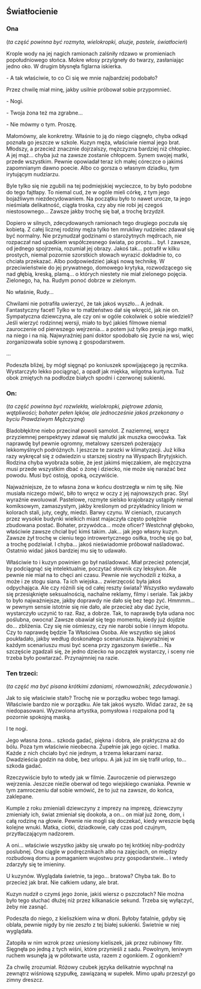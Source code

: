 ## Światłocienie

### Ona

(_ta część powinna być rozmyta, wielokropki, aluzje, pastele, światłocień_)

Krople wody na jej nagich ramionach zalśniły rdzawo w promieniach popołudniowego słońca. Mokre włosy przylgneły do twarzy, zasłaniając jedno oko. W drugim błysnęła figlarna iskierka.

\- A tak właściwie, to co Ci się we mnie najbardziej podobało?  

Przez chwilę miał minę, jakby usilnie próbował sobie przypomnieć.

\- Nogi.

\- Twoja żona też ma zgrabne...

\- Nie mówmy o tym. Proszę.

Małomówny, ale konkretny. Właśnie to ją do niego ciągnęło, chyba odkąd poznała go jeszcze w szkole. Kuzyn męża, właściwie niemal jego brat. Młodszy, a przecież znacznie dojrzalszy, mężczyzna bardziej niż chłopiec. A jej mąż... chyba już na zawsze zostanie chłopcem. Synem swojej matki, przede wszystkim. Pewnie opowiadał teraz ich małej córeczce o jakimś zapomnianym dawno poecie. Albo co gorsza o własnym dziadku, tym irytującym nudziarzu. 

Byle tylko się nie zgubili na tej podmiejskiej wycieczce, to by było podobne do tego fajtłapy. To niemal cud, że w ogóle mieli córkę, z tym jego bojaźliwym niezdecydowaniem. Na początku było to nawet urocze, ta jego nieśmiała delikatność, ciągła troska, czy aby nie robi jej czegoś niestosownego... Zawsze jakby trochę się bał, a trochę brzydził. 

Dopiero w silnych, zdecydowanych ramionach tego drugiego poczuła się kobietą. Z całej licznej rodziny męża tylko ten mrukliwy rudzielec zdawał się być normalny. Nie przynudzał godzinami o starożytnych mędrcach, nie rozpaczał nad upadkiem współczesnego świata, po prostu... był. I zawsze, od jednego spojrzenia, rozumiał jej obrazy. Jakoś tak... potrafił w kilku prostych, niemal pozornie szorstkich słowach wyrazić dokładnie to, co chciała przekazać. Albo podpowiedzieć jakąś nową technikę. W przeciwieństwie do jej prywatnego, domowego krytyka, rozwodzącego się nad głębią, kreską, plamą... o których niestety nie miał zielonego pojęcia. Zielonego, ha, ha. Rudym ponoć dobrze w zielonym. 

No właśnie, Rudy... 

Chwilami nie potrafiła uwierzyć, że tak jakoś wyszło... A jednak. Fantastyczny facet! Tylko w to małżeństwo dał się wkręcić, jak nie on. Sympatyczna dziewczyna, ale czy oni w ogóle cokolwiek o sobie wiedzieli? Jeśli wierzyć rodzinnej wersji, miało to być jakieś filmowe niemal zauroczenie od pierwszego wejrzenia... a potem  już tylko presja jego matki, na niego i na nią. Najwyraźniej pani doktor spodobało się życie na wsi, więc zorganizowała sobie synową z gospodarstwem.

...

Podeszła bliżej, by mógł sięgnąć po koniuszek spowijającego ją ręcznika. Wystarczyło lekko pociągnąć, a opadł jak miękka, wilgotna kurtyna. Tuż obok zmiętych na podłodze białych spodni i czerwonej sukienki.

### On: 

(_ta część powinna być rozwlekła, wielokropki, piętrowe zdania, wątpliwości; bohater pełen lęków, ale jednocześnie jakoś przekonany o byciu Prawdziwym Mężczyzną_)


Bladobłękitne niebo przecinał powoli samolot. Z naziemnej, wręcz przyziemnej perspektywy zdawał się malutki jak muszka owocówka. Tak naprawdę był pewnie ogromny, metalowy szerszeń pożerający lekkomyślnych podróżnych. I jeszcze te zarazki w klimatyzacji. Już kilka razy wykręcał się z odwiedzin u starszej siostry na Wyspach Brytyjskich. Rodzina chyba wyobraża sobie, że jest jakimś mięczakiem, ale mężczyzna musi przede wszystkim dbać o żonę i dziecko, nie może się narażać bez powodu. Musi być ostoją, opoką, oczywiście. 

Najważniejsze, że to własna żona w końcu dostrzegła w nim tę siłę. Nie musiała niczego mówić, biło to wręcz w oczy z jej najnowszych prac. Styl wyraźnie ewoluował. Pastelowe, rozmyte sielsko krajobrazy ustąpiły niemal komiksowym, zamaszystym, jakby kreślonym od przykładnicy liniom w kolorach stali, juty, cegły, miedzi. Barwy czynu. W cieniach, rzucanych przez wysokie budynki wielkich miast majaczyła często potężnie zbudowana postać. Bohater, przywódca... może oficer? Westchnął głęboko, właściwie zawsze chciał być kimś takim. Jak... jak jego własny kuzyn. Zawsze żył trochę w cieniu tego introwertycznego osiłka, trochę się go bał, a trochę podziwiał. I chyba... jakoś nieświadomie próbował naśladować. Ostatnio widać jakoś bardziej mu się to udawało. 

Właściwie to i kuzyn powinien go był naśladować. Miał przecież potencjał, by podciągnąć się intelektualnie, poczytać słownik czy leksykon. Ale pewnie nie miał na to chęci ani czasu. Pewnie nie wychodzili z łóżka, a może i ze stogu siana. Ta ich wiejska... zwierzęcość była jakoś odpychająca. Ale czy różnili się od całej reszty świata? Wszystko wydawało się przesiąknięte seksualnością, nachalne reklamy, filmy i seriale. Tak jakby to było najważniejsze, jakby doprawdy nie dało się bez tego żyć. Hmmmm... w pewnym sensie istotnie się nie dało, ale przecież aby dać życie, wystarczyło uczynić to raz. Raz, a dobrze. Tak, to naprawdę była udana noc poślubna, owocna! Zawsze obawiał się tego momentu, kiedy już dojdzie do... zbliżenia. Czy się nie ośmieszy, czy nie narobi sobie i innym kłopotu. Czy to naprawdę będzie Ta Właściwa Osoba. Ale wszystko się jakoś poukładało, jakby według doskonałego scenariusza. Najwyraźniej w każdym scenariuszu musi być scena przy zgaszonym świetle... Na szczęście zgadzali się, że jedno dziecko na początek wystarczy, i sceny nie trzeba było powtarzać. Przynajmniej na razie.


### Ten trzeci:

(_ta część ma być pisana krótkimi zdaniami, równoważniki, zdecydowanie._)


Jak to się właściwie stało? Trochę nie w porządku wobec tego łamagi. Właściwie bardzo nie w porządku. Ale tak jakoś wyszło. Widać zaraz, że są niedopasowani. Wyzwolona artystka, pomysłowa i rozpalona pod tą pozornie spokojną maską. 

I te nogi. 

Jego własna żona... szkoda gadać, piękna i dobra, ale praktyczna aż do bólu. Poza tym właściwie nieobecna. Zupełnie jak jego ojciec. I matka. Każde z nich chciało być nie jednym, a trzema lekarzami naraz. Dwadzieścia godzin na dobę, bez urlopu. A jak już im się trafił urlop, to... szkoda gadać. 

Rzeczywiście było to wtedy jak w filmie. Zauroczenie od pierwszego wejrzenia. Jeszcze nieźle oberwał od tego wiejskiego cwaniaka. Pewnie w tym zamroczeniu dał sobie wmówić, że to już na zawsze, do końca, zaklepane. 

Kumple z roku zmieniali dziewczyny z imprezy na imprezę, dziewczyny zmieniały ich, świat zmieniał się dookoła, a on... on miał już żonę, dom, i całą rodzinę na głowie. Pewnie nie mogli się doczekać, kiedy wreszcie będą kolejne wnuki. Matka, ciotki, dziadkowie, cały czas pod czujnym, przytłaczającym nadzorem. 

A oni... właściwie wszystko jakby się urwało po tej krótkiej niby-podróży poslubnej. Ona ciągle w podręcznikach albo na zajęciach, on między rozbudową domu a pomaganiem wujostwu przy gospodarstwie... i wtedy zdarzyły się te imieniny. 

U kuzynów. Wyglądała świetnie, ta jego... bratowa? Chyba tak. Bo to przecież jak brat. Nie całkiem udany, ale brat.

Kuzyn nudził o czymś jego żonie, jakiś wiersz o pszczołach? Nie można było tego słuchać dłużej niż przez kilkanaście sekund. Trzeba się wyłączyć, żeby nie zasnąć. 

Podeszła do niego, z kieliszkiem wina w dłoni. Byłoby fatalnie, gdyby się oblała, pewnie nigdy by nie zeszło z tej białej sukienki. Świetnie w niej wyglądała. 

Zatopiła w nim wzrok przez uniesiony kieliszek, jak przez rubinowy filtr. Sięgnęła po jedną z tych wiśni, które przynieśli z sadu. Powolnym, leniwym ruchem wsunęła ją w półotwarte usta, razem z ogonkiem. Z ogonkiem? 

Za chwilę zrozumiał. Różowy czubek języka delikatnie wypchnął na zewnątrz wiśniową szypułkę, zawiązaną w supełek. Mimo upału przeszył go zimny dreszcz. 
